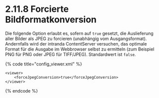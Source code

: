 # 2.11.8 Forcierte Bildformatkonversion

Die folgende Option erlaubt es, sofern auf `true` gesetzt, die Auslieferung aller Bilder als JPEG zu forcieren \(unabhängig vom Ausgangsformat\). Andernfalls wird der intranda ContentServer versuchen, das optimale Format für die Ausgabe im Webbrowser selbst zu ermitteln \(zum Beispiel PNG für PNG oder JPEG für TIFF/JPEG\). Standardwert ist `false`.

{% code title="config\_viewer.xml" %}
```markup
<viewer>
    <forceJpegConversion>true</forceJpegConversion>
</viewer>
```
{% endcode %}

